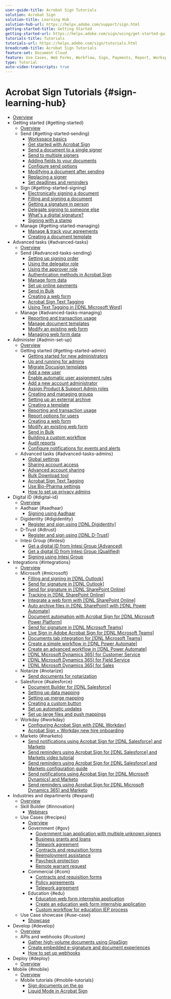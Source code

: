 ```yaml
---
user-guide-title: Acrobat Sign Tutorials
solution: Acrobat Sign
solution-title: Learning Hub
solution-hub-url: https://helpx.adobe.com/support/sign.html
getting-started-title: Getting Started
getting-started-url: https://helpx.adobe.com/sign/using/get-started-guide.html
tutorials-title: Tutorials
tutorials-url: https://helpx.adobe.com/sign/tutorials.html
breadcrumb-title: Acrobat Sign Tutorials
feature-set: Document Cloud
feature: Use Cases, Web Forms, Workflow, Sign, Payments, Report, Workspace, Deadline, Administration, Digital ID, Form, Integrations, Mobile, Skill Builder
type: Tutorial
auto-video-transcripts: true
---
```


# Acrobat Sign Tutorials {#sign-learning-hub}

+ [Overview](overview.md)
+ Getting started {#getting-started}
  + [Overview](sign-beginner-tutorials/beginner-users-overview.md)
  + Send {#getting-started-sending}
    + [Workspace basics](sign-beginner-tutorials/quick-tour.md)
    + [Get started with Acrobat Sign](sign-beginner-tutorials/new-sender.md)
    + [Send a document to a single signer](sign-beginner-tutorials/send-to-single-recipient.md)
    + [Send to multiple signers](sign-beginner-tutorials/send-to-multiple-recipients.md)
    + [Adding fields to your documents](sign-beginner-tutorials/adding-fields.md)
    + [Configure send options](sign-beginner-tutorials/sending-options.md)
    + [Modifying a document after sending](sign-beginner-tutorials/modify-in-flight.md)
    + [Replacing a signer](sign-beginner-tutorials/replace-signer.md)
    + [Set deadlines and reminders](sign-beginner-tutorials/set-deadlines-reminders.md)
  + Sign {#getting-started-signing}
    + [Electronically signing a document](sign-beginner-tutorials/electronically-sign-a-document.md)
    + [Filling and signing a document](sign-beginner-tutorials/fill-and-sign.md)
    + [Getting a signature in person](sign-beginner-tutorials/sign-in-person.md)
    + [Delegate signing to someone else](sign-beginner-tutorials/delegate-signing.md)
    + [What's a digital signature?](sign-beginner-tutorials/sign-with-a-digital-signature.md)
    + [Signing with a stamp](sign-beginner-tutorials/sign-with-a-stamp.md)
  + Manage {#getting-started-managing}
    + [Manage & track your agreements](sign-beginner-tutorials/manage-and-track.md)
    + [Creating a document template](https://experienceleague.adobe.com/docs/document-cloud-learn/sign-learning-hub/admin-set-up/getting-started-admin/create-a-template.html)
+ Advanced tasks {#advanced-tasks}
  + [Overview](sign-advanced-users/advanced-users-overview.md)
  + Send {#advanced-tasks-sending}
    + [Setting up signing order](sign-advanced-users/setting-up-routing.md)
    + [Using the delegator role](sign-advanced-users/delegate-signature.md)
    + [Using the approver role](sign-advanced-users/add-an-approver.md)
    + [Authentication methods in Acrobat Sign](sign-advanced-users/authentication-methods.md)
    + [Manage form data](sign-advanced-users/manage-form-data.md)
    + [Set up online payments](sign-advanced-users/set-up-online-payments.md)
    + [Send in Bulk](https://experienceleague.adobe.com/docs/document-cloud-learn/sign-learning-hub/admin-set-up/getting-started-admin/megasign.html)      
    + [Creating a web form](https://experienceleague.adobe.com/docs/document-cloud-learn/sign-learning-hub/admin-set-up/getting-started-admin/webform.html)
    + [Acrobat Sign Text Tagging](https://experienceleague.adobe.com/docs/document-cloud-learn/sign-learning-hub/admin-set-up/advanced-tasks-admins/adobe-sign-text-tagging.html)
    + [Using Text Tagging in [!DNL Microsoft Word]](sign-advanced-users/text-tagging-word.md)
  + Manage {#advanced-tasks-managing}
    + [Reporting and transaction usage](sign-advanced-users/creating-a-report.md)
    + [Manage document templates](sign-advanced-users/edit-a-template.md)
    + [Modify an existing web form](sign-advanced-users/modify-webform.md)
    + [Managing web form data](sign-advanced-users/manage-webform-data.md)
+ Administer {#admin-set-up}
  + [Overview](admin/intro-admin-overview.md)
  + Getting started {#getting-started-admin}
    + [Getting started for new administrators](admin/get-started-admin.md)
    + [Up and running for admins](admin/up-and-running-admin.md)
    + [Migrate Docusign templates](admin/docusign-templates.md)
    + [Add a new user](admin/add-users-to-your-account.md)
    + [Enable automatic user assignment rules](admin/automatic-assignment-rules.md)
    + [Add a new account administrator](admin/add-admin.md)
    + [Assign Product & Support Admin roles](admin/promote-admin.md)
    + [Creating and managing groups](admin/create-and-manage-groups.md)
    + [Setting up an external archive](admin/set-up-your-external-archive.md)
    + [Creating a template](sign-advanced-users/create-a-template.md)
    + [Reporting and transaction usage](https://experienceleague.adobe.com/en/docs/document-cloud-learn/sign-learning-hub/advanced-tasks/advanced-tasks-managing/creating-a-report)
    + [Report options for users](admin/report-options.md)
    + [Creating a web form](sign-advanced-users/webform.md)
    + [Modify an existing web form](https://experienceleague.adobe.com/docs/document-cloud-learn/sign-learning-hub/advanced-tasks/advanced-tasks-managing/modify-webform.html)
    + [Send in Bulk](sign-advanced-users/megasign.md)
    + [Building a custom workflow](admin/building-a-custom-workflow.md)
    + [Audit reports](admin/audit-reports.md)
    + [Configure notifications for events and alerts](admin/set-up-shared-events-and-alert.md)
  + Advanced tasks {#advanced-tasks-admins}
    + [Global settings](admin/learn-about-global-settings.md)
    + [Sharing account access](admin/share-account-access.md)
    + [Advanced account sharing](admin/advanced-account-sharing.md)
    + [Bulk Download tool](admin/bulk-download-tool.md)
    + [Acrobat Sign Text Tagging](sign-advanced-users/adobe-sign-text-tagging.md)
    + [Use Bio-Pharma settings](admin/use-bio-pharma-settings.md)
    + [How to set up privacy admins](admin/privacy.md)
+ Digital ID {#digital-id}
  + [Overview](digitalid/digitalid-overview.md)
  + Aadhaar {#aadhaar}
    + [Signing using Aadhaar](digitalid/aadhaar-sign.md)
  + Digidentity {#digidentity}
    + [Register and sign using [!DNL Digidentity]](digitalid/digidentity-sign.md)
  + D-Trust {#dtrust}
    + [Register and sign using [!DNL D-Trust]](digitalid/d-trust.md)
  + Intesi Group {#intesi}
    + [Get a digital ID from Intesi Group (Advanced)](digitalid/intesi-advanced.md)
    + [Get a digital ID from Intesi Group (Qualified)](digitalid/intesi-qualified.md)
    + [Signing using Intesi Group](digitalid/intesi-sign.md)
+ Integrations {#integrations}
  + [Overview](integrations/integrations-overview.md)
  + Microsoft {#microsoft}
    + [Filling and signing in [!DNL Outlook]](integrations/fill-and-sign-doc-microsoft-outlook.md)
    + [Send for signature in [!DNL Outlook]](integrations/send-for-signature-with-outlook.md)
    + [Send for signature in [!DNL SharePoint Online]](integrations/send-for-signature-with-sharepoint-online.md)
    + [Tracking in [!DNL SharePoint Online]](integrations/track-an-agreement-with-sharepoint-online.md)
    + [Integrate a web form with [!DNL SharePoint Online]](integrations/integrate-web-form-sharepoint-online.md)
    + [Auto archive files in [!DNL SharePoint] with [!DNL Power Automate]](integrations/auto-archive-sharepoint-power-automate.md)
    + [Document automation with Acrobat Sign for [!DNL Microsoft Power Platform]](integrations/documentautomation.md)
    + [Send for signature in [!DNL Microsoft Teams]](integrations/adobe-sign-teams-mortgage.md)
    + [Live Sign in Adobe Acrobat Sign for [!DNL Microsoft Teams]](integrations/live-sign-microsoft-teams.md) 
    + [Documents tab integration for [!DNL Microsoft Teams]](integrations/acrobat-sign-teams-documents-tab.md)
    + [Create a simple workflow in [!DNL Power Automate]](integrations/simple-workflow-power-automate.md)
    + [Create an advanced workflow in [!DNL Power Automate]](integrations/advanced-workflow-power-automate.md)
    + [[!DNL Microsoft Dynamics 365] for Customer Service](integrations/dynamics-customer-service.md)
    + [[!DNL Microsoft Dynamics 365] for Field Service](integrations/dynamics-field-service.md)
    + [[!DNL Microsoft Dynamics 365] for Sales](integrations/dynamics-sales.md)
  + Notarize {#notarize}
    + [Send documents for notarization](integrations/send-document-notarize.md)
  + Salesforce {#salesforce}
    + [Document Builder for [!DNL Salesforce]](integrations/create-an-agreement-template.md)
    + [Setting up data mapping](integrations/set-up-data-mapping.md)
    + [Setting up merge mapping](integrations/set-up-merging-map.md)
    + [Creating a custom button](integrations/create-a-custom-button.md)
    + [Set up automatic updates](integrations/salesforce-automatic-updates.md)
    + [Set up large files and push mappings](integrations/salesforce-large-files.md)
  + Workday {#workday}
    + [Configuring Acrobat Sign with [!DNL Workday]](integrations/workday.md)
    + [Acrobat Sign + Workday new hire onboarding](integrations/acrobat-sign-workday-onboarding.md)
  + Marketo {#marketo}
    + [Send notifications using Acrobat Sign for [!DNL Salesforce] and Marketo](integrations/marketo-salesforce-sms.md)
    + [Send reminders using Acrobat Sign for [!DNL Salesforce] and Marketo video tutorial](integrations/marketo-salesforce-reminder-video.md)
    + [Send reminders using Acrobat Sign for [!DNL Salesforce] and Marketo configuration guide](integrations/marketo-salesforce-reminder.md)
    + [Send notifications using Acrobat Sign for [!DNL Microsoft Dynamics] and Marketo](integrations/marketo-dynamics-sms.md)
    + [Send reminders using Acrobat Sign for [!DNL Microsoft Dynamics 365] and Marketo](integrations/marketo-dynamics-reminder.md)
+ Industries and departments {#expand}
  + [Overview](sign-usecase/expand-inspire-overview.md)
  + Skill Builder {#innovation}
    + [Webinars](sign-usecase/innovation-series.md)
  + Use Cases {#recipes}
    + [Overview](sign-usecase/recipes.md)
    + Government {#gov}
      + [Government loan application with multiple unknown signers](sign-usecase/webform-multiple-signers.md)
      + [Business grants and loans](sign-usecase/usecasegovgrants.md)
      + [Telework agreement](sign-usecase/usecasegovtelework.md)
      + [Contracts and requisition forms](sign-usecase/usecasegovcontracts.md)
      + [Reemployment assistance](sign-usecase/usecasegovreemployment.md)
      + [Paycheck protection](sign-usecase/usecasegovpaycheck.md)
      + [Remote warrant request](sign-usecase/usecasegovremote.md)
    + Commercial {#com}
      + [Contracts and requisition forms](sign-usecase/usecasecomcontracts.md)
      + [Policy agreements](sign-usecase/usecasecompolicy.md)
      + [Telework agreement](sign-usecase/usecasecomtelework.md)
    + Education {#edu}
      + [Education web form internship application](sign-usecase/usecase-edu-intern.md)
      + [Create an education web form internship application](sign-usecase/usecase-edu-intern-create.md)
      + [Custom workflow for education IEP process](sign-usecase/usecase-edu-iep.md)
  + Use Case showcase {#use-case}
    + [Showcase](sign-usecase/use-case-showcase.md)
+ Develop {#develop}
  + [Overview](develop/develop-overview.md)
  + APIs and webhooks {#custom}
    + [Gather high-volume documents using GigaSign](develop/gigasign.md)
    + [Create embedded e-signature and document experiences](develop/embeddedesignature.md)
    + [How to set up webhooks](develop/webhooks.md)
+ Deploy {#deploy}
  + [Overview](deploy-overview.md)
+ Mobile {#mobile}
  + [Overview](mobile/mobile-overview.md)
  + Mobile tutorials {#mobile-tutorials}
    + [Sign documents on the go](mobile/sign-mobile.md)
    + [Liquid Mode in Acrobat Sign](mobile/liquidmode.md)
